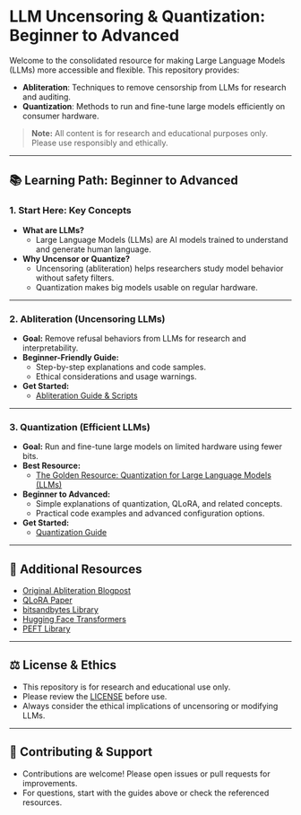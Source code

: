 # LLM Uncensoring & Quantization: Beginner to Advanced

Welcome to the consolidated resource for making Large Language Models (LLMs) more accessible and flexible. This repository provides:
- **Abliteration**: Techniques to remove censorship from LLMs for research and auditing.
- **Quantization**: Methods to run and fine-tune large models efficiently on consumer hardware.

> **Note:** All content is for research and educational purposes only. Please use responsibly and ethically.

---

## 📚 Learning Path: Beginner to Advanced

### 1. **Start Here: Key Concepts**
- **What are LLMs?**
  - Large Language Models (LLMs) are AI models trained to understand and generate human language.
- **Why Uncensor or Quantize?**
  - Uncensoring (abliteration) helps researchers study model behavior without safety filters.
  - Quantization makes big models usable on regular hardware.

---

### 2. **Abliteration (Uncensoring LLMs)**
- **Goal:** Remove refusal behaviors from LLMs for research and interpretability.
- **Beginner-Friendly Guide:**
  - Step-by-step explanations and code samples.
  - Ethical considerations and usage warnings.
- **Get Started:**
  - [Abliteration Guide & Scripts](./abliteration/README.md)

---

### 3. **Quantization (Efficient LLMs)**
- **Goal:** Run and fine-tune large models on limited hardware using fewer bits.
- **Best Resource:**
  - [The Golden Resource: Quantization for Large Language Models (LLMs)](./quantization/quantization_golden_resource.md)
- **Beginner to Advanced:**
  - Simple explanations of quantization, QLoRA, and related concepts.
  - Practical code examples and advanced configuration options.
- **Get Started:**
  - [Quantization Guide](./quantization/README.md)

---

## 🔗 Additional Resources
- [Original Abliteration Blogpost](https://huggingface.co/blog/mlabonne/abliteration)
- [QLoRA Paper](https://arxiv.org/abs/2305.14314)
- [bitsandbytes Library](https://github.com/TimDettmers/bitsandbytes)
- [Hugging Face Transformers](https://github.com/huggingface/transformers)
- [PEFT Library](https://github.com/huggingface/peft)

---

## ⚖️ License & Ethics
- This repository is for research and educational use only.
- Please review the [LICENSE](./LICENSE) before use.
- Always consider the ethical implications of uncensoring or modifying LLMs.

---

## 👋 Contributing & Support
- Contributions are welcome! Please open issues or pull requests for improvements.
- For questions, start with the guides above or check the referenced resources. 
